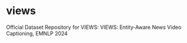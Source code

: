 # views
Official Dataset Repository for VIEWS: VIEWS: Entity-Aware News Video Captioning, EMNLP 2024
